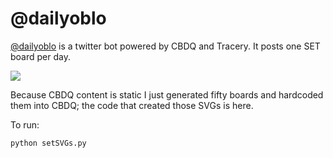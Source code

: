 # @dailyoblo

[@dailyoblo](https://twitter.com/dailyoblo) is a twitter bot powered by CBDQ and Tracery. It posts one SET board per day.

<img src="https://pbs.twimg.com/media/DObrDgMW0AIW47U.jpg"/>

Because CBDQ content is static I just generated fifty boards and hardcoded them into CBDQ; the code that created those SVGs is here.

To run:

```
python setSVGs.py
```
